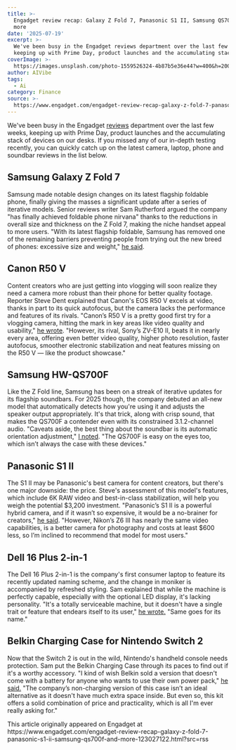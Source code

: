 ```yaml
---
title: >-
  Engadget review recap: Galaxy Z Fold 7, Panasonic S1 II, Samsung QS700F and
  more
date: '2025-07-19'
excerpt: >-
  We've been busy in the Engadget reviews department over the last few weeks,
  keeping up with Prime Day, product launches and the accumulating stack of...
coverImage: >-
  https://images.unsplash.com/photo-1559526324-4b87b5e36e44?w=400&h=200&fit=crop&auto=format
author: AIVibe
tags:
  - Ai
category: Finance
source: >-
  https://www.engadget.com/engadget-review-recap-galaxy-z-fold-7-panasonic-s1-ii-samsung-qs700f-and-more-123027122.html?src=rss
---
```

<p>We've been busy in the Engadget <a data-i13n="cpos:1;pos:1" href="https://www.engadget.com/reviews/">reviews</a> department over the last few weeks, keeping up with Prime Day, product launches and the accumulating stack of devices on our desks. If you missed any of our in-depth testing recently, you can quickly catch up on the latest camera, laptop, phone and soundbar reviews in the list below.&nbsp;</p> 
<h2 id="jump-link-samsung-galaxy-z-fold-7">Samsung Galaxy Z Fold 7</h2> 
<p>
 <core-commerce id="f3c3a93d39214b14b2aa4823321644c7" data-type="product-list" data-original-url="https://www.amazon.com/Samsung-Smartphone-Unlocked-Manufacturer-Warranty/dp/B0F7K9LFCL/"></core-commerce></p> 
<p>Samsung made notable design changes on its latest flagship foldable phone, finally giving the masses a significant update after a series of iterative models. Senior reviews writer Sam Rutherford argued the company "has finally achieved foldable phone nirvana" thanks to the reductions in overall size and thickness on the Z Fold 7, making the niche handset appeal to more users. "With its latest flagship foldable, Samsung has removed one of the remaining barriers preventing people from trying out the new breed of phones: excessive size and weight," <a data-i13n="cpos:2;pos:1" href="https://www.engadget.com/mobile/smartphones/samsung-galaxy-z-fold-7-review-foldable-phone-nirvana-for-a-price-123004636.html">he said</a>.</p> <span id="end-legacy-contents"></span>
<h2 id="jump-link-canon-r50-v">Canon R50 V</h2> 
<p>
 <core-commerce id="ba0bfdcd022b40348dc79fd5e31f585c" data-type="product-list" data-original-url="https://www.amazon.com/Canon-RF-S14-30mm-Mirrorless-Interchangeable-Live-Streaming/dp/B0F2523BMZ/ref=sr_1_1?th=1"></core-commerce></p> 
<p>Content creators who are just getting into vlogging will soon realize they need a camera more robust than their phone for better quality footage. Reporter Steve Dent explained that Canon's EOS R50 V excels at video, thanks in part to its quick autofocus, but the camera lacks the performance and features of its rivals. "Canon’s R50 V is a pretty good first try for a vlogging camera, hitting the mark in key areas like video quality and usability," <a data-i13n="cpos:3;pos:1" href="https://www.engadget.com/cameras/canon-r50-v-review-an-affordable-vlogging-camera-that-lags-behind-its-rivals-173028892.html">he wrote</a>. "However, its rival, Sony’s ZV-E10 II, beats it in nearly every area, offering even better video quality, higher photo resolution, faster autofocus, smoother electronic stabilization and neat features missing on the R50 V — like the product showcase."</p> 
<h2 id="jump-link-samsung-hw-qs700f">Samsung HW-QS700F</h2> 
<p>
 <core-commerce id="f22a67a8b5d04ae28d8678a492b412a0" data-type="product-list" data-original-url="https://www.amazon.com/Samsung-HW-QS700F-Subwoofer-Convertible-Q-Symphony/dp/B0DY1WPJH6?th=1"></core-commerce></p> 
<p>Like the Z Fold line, Samsung has been on a streak of iterative updates for its flagship soundbars. For 2025 though, the company debuted an all-new model that automatically detects how you're using it and adjusts the speaker output appropriately. It's that trick, along with crisp sound, that makes the QS700F a contender even with its constrained 3.1.2-channel audio. "Caveats aside, the best thing about the soundbar is its automatic orientation adjustment," <a data-i13n="cpos:4;pos:1" href="https://www.engadget.com/home/home-theater/samsung-hw-qs700f-soundbar-review-sophisticated-design-automatic-adjustments-180035549.html">I noted</a>. "The QS700F is easy on the eyes too, which isn’t always the case with these devices."</p> 
<h2 id="jump-link-panasonic-s1-ii">Panasonic S1 II</h2> 
<p>
 <core-commerce id="6d2fb056aa7f48009d0405187b0e537f" data-type="product-list" data-original-url="https://www.amazon.com/Panasonic-Mirrorless-Partially-Ultra-Smooth-High-Frame-Rate/dp/B0F8MHCD7V/ref=sr_1_1"></core-commerce></p> 
<p>The S1 II may be Panasonic's best camera for content creators, but there's one major downside: the price. Steve's assessment of this model's features, which include 6K RAW video and best-in-class stabilization, will help you weigh the potential $3,200 investment. "Panasonic’s S1 II is a powerful hybrid camera, and if it wasn’t so expensive, it would be a no-brainer for creators," <a data-i13n="cpos:5;pos:1" href="https://www.engadget.com/cameras/panasonic-s1-ii-review-a-near-perfect-creators-camera-if-money-is-no-object-174509182.html">he said</a>. "However, Nikon’s Z6 III has nearly the same video capabilities, is a better camera for photography and costs at least $600 less, so I’m inclined to recommend that model for most users."</p> 
<h2 id="jump-link-dell-16-plus-2-in-1">Dell 16 Plus 2-in-1</h2> 
<p>
 <core-commerce id="110432880d004de3a6f7263dbb030473" data-type="product-list" data-original-url="https://www.dell.com/en-us/shop/dell-laptops/dell-16-plus-2-in-1-laptop/spd/dell-db06250-2-in-1-laptop"></core-commerce></p> 
<p>The Dell 16 Plus 2-in-1 is the company's first consumer laptop to feature its recently updated naming scheme, and the change in moniker is accompanied by refreshed styling. Sam explained that while the machine is perfectly capable, especially with the optional LED display, it's lacking personality. "It's a totally serviceable machine, but it doesn't have a single trait or feature that endears itself to its user," <a data-i13n="cpos:6;pos:1" href="https://www.engadget.com/computing/laptops/dell-16-plus-2-in-1-review-technically-proficient-but-lacking-soul-153003908.html">he wrote.</a> "Same goes for its name."</p> 
<h2 id="jump-link-belkin-charging-case-for-nintendo-switch-2">Belkin Charging Case for Nintendo Switch 2</h2> 
<p>
 <core-commerce id="54e1642b400c474e8480c0cd7bfe4223" data-type="product-list" data-original-url="https://www.amazon.com/Belkin-Nintendo-Integrated-Protective-Cartridges/dp/B0FBQCJGL7/?th=1"></core-commerce></p> 
<p>Now that the Switch 2 is out in the wild, Nintendo's handheld console needs protection. Sam put the Belkin Charging Case through its paces to find out if it's a worthy accessory. "I kind of wish Belkin sold a version that doesn't come with a battery for anyone who wants to use their own power pack," <a data-i13n="cpos:7;pos:1" href="https://www.engadget.com/gaming/nintendo/belkin-charging-case-for-switch-2-review-simple-but-effective-140016952.html">he said.</a> "The company’s non-charging version of this case isn’t an ideal alternative as it doesn't have much extra space inside. But even so, this kit offers a solid combination of price and practicality, which is all I'm ever really asking for."</p>This article originally appeared on Engadget at https://www.engadget.com/engadget-review-recap-galaxy-z-fold-7-panasonic-s1-ii-samsung-qs700f-and-more-123027122.html?src=rss
